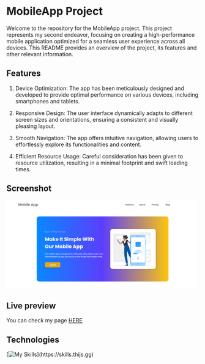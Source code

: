# MobileApp Project

Welcome to the repository for the MobileApp project. This project represents my second endeavor, focusing on creating a high-performance mobile application optimized for a seamless user experience across all devices. This README provides an overview of the project, its features and other relevant information.

## Features

1. Device Optimization: The app has been meticulously designed and developed to provide optimal performance on various devices, including smartphones and tablets. 

2. Responsive Design: The user interface dynamically adapts to different screen sizes and orientations, ensuring a consistent and visually pleasing layout.

3. Smooth Navigation: The app offers intuitive navigation, allowing users to effortlessly explore its functionalities and content.

4. Efficient Resource Usage: Careful consideration has been given to resource utilization, resulting in a minimal footprint and swift loading times.

## Screenshot

<img src="./screenshot.png" alt="Screenshot of my page">

## Live preview

You can check my page [HERE](https://chrissv2.github.io/MobileApp/)

## Technologies

[![My Skills](https://skills.thijs.gg/icons?i=html,css,scss,js,gulp,)](https://skills.thijs.gg)
